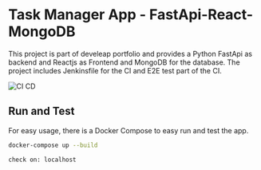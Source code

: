 # Task Manager App - FastApi-React-MongoDB
This project is part of develeap portfolio and provides a Python FastApi as backend and Reactjs as Frontend and MongoDB for the database.
The project includes Jenkinsfile for the CI and E2E test part of the CI.


![CI CD](https://user-images.githubusercontent.com/24268589/187297362-3021d27b-eb97-4228-8123-d7762354a34b.png)



## Run and Test

For easy usage, there is a Docker Compose to easy run and test the app.
```bash
docker-compose up --build
```
```bash
check on: localhost
```

